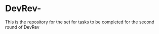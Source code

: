 # DevRev-
This is the repository for the set for tasks to be completed for the second round of DevRev
